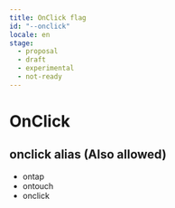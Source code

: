 ```yaml
---
title: OnClick flag
id: "--onclick"
locale: en
stage:
  - proposal
  - draft
  - experimental
  - not-ready
---
```


# OnClick

## onclick alias (Also allowed)

- ontap
- ontouch
- onclick
